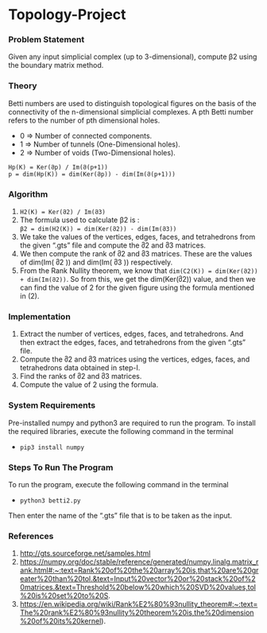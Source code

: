 # Topology-Project

### Problem Statement

Given any input simplicial complex (up to 3-dimensional), compute β2 using the
boundary matrix method.

### Theory

Betti numbers are used to distinguish topological figures on the basis of the
connectivity of the n-dimensional simplicial complexes. A pth Betti number refers
to the number of pth dimensional holes.
- 0 ⇒ Number of connected components.
- 1 ⇒ Number of tunnels (One-Dimensional holes).
- 2 ⇒ Number of voids (Two-Dimensional holes).

`Hp(K) = Ker(მp) / Im(მ(p+1))` <br>
`p = dim(Hp(K)) = dim(Ker(მp)) - dim(Im(მ(p+1)))`


### Algorithm
1. `H2(K) = Ker(მ2) / Im(მ3)`
2. The formula used to calculate β2 is : <br>
<t> `β2 = dim(H2(K)) = dim(Ker(მ2)) - dim(Im(მ3))`
3. We take the values of the vertices, edges, faces, and tetrahedrons from the given “.gts” file and compute the მ2 and მ3 matrices.
4.  We then compute the rank of მ2 and მ3 matrices. These are the values of dim(Im( მ2 )) and dim(Im( მ3 )) respectively.
5. From the Rank Nullity theorem, we know that `dim(C2(K)) = dim(Ker(მ2)) + dim(Im(მ2))`. So from this, we get the dim(Ker(მ2)) value, and then we can find the value of 2 for the given figure using the formula mentioned in (2).


### Implementation
1. Extract the number of vertices, edges, faces, and tetrahedrons. And then extract the edges, faces, and tetrahedrons from the given “.gts” file.
2. Compute the მ2 and მ3 matrices using the vertices, edges, faces, and tetrahedrons data obtained in step-I.
3. Find the ranks of მ2 and მ3 matrices.
4. Compute the value of 2 using the formula.


### System Requirements
Pre-installed numpy and python3 are required to run the program.
To install the required libraries, execute the following command in the terminal
- `pip3 install numpy`


### Steps To Run The Program
To run the program, execute the following command in the terminal
- `python3 betti2.py` <br>
<p> Then enter the name of the “.gts” file that is to be taken as the input. </p>


### References
1. http://gts.sourceforge.net/samples.html
2. https://numpy.org/doc/stable/reference/generated/numpy.linalg.matrix_rank.html#:~:text=Rank%20of%20the%20array%20is,that%20are%20greater%20than%20tol.&text=Input%20vector%20or%20stack%20of%20matrices.&text=Threshold%20below%20which%20SVD%20values,tol%20is%20set%20to%20S.
3. https://en.wikipedia.org/wiki/Rank%E2%80%93nullity_theorem#:~:text=The%20rank%E2%80%93nullity%20theorem%20is,the%20dimension%20of%20its%20kernel).
